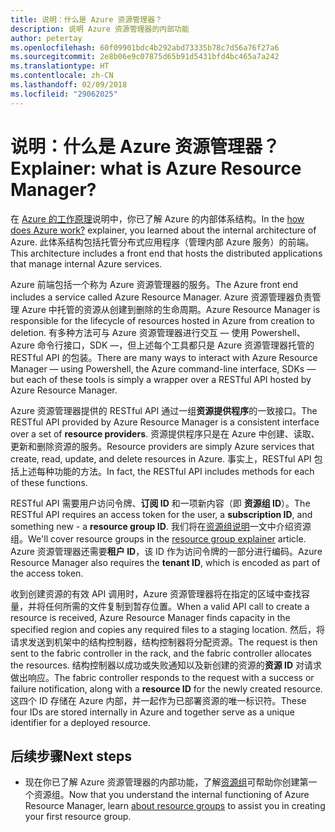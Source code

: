 ```yaml
---
title: 说明：什么是 Azure 资源管理器？
description: 说明 Azure 资源管理器的内部功能
author: petertay
ms.openlocfilehash: 60f09901bdc4b292abd73335b78c7d56a76f27a6
ms.sourcegitcommit: 2e8b06e9c07875d65b91d5431bfd4bc465a7a242
ms.translationtype: HT
ms.contentlocale: zh-CN
ms.lasthandoff: 02/09/2018
ms.locfileid: "29062025"
---
```

# <a name="explainer-what-is-azure-resource-manager"></a><span data-ttu-id="627dc-103">说明：什么是 Azure 资源管理器？</span><span class="sxs-lookup"><span data-stu-id="627dc-103">Explainer: what is Azure Resource Manager?</span></span>

<span data-ttu-id="627dc-104">在 [Azure 的工作原理](azure-explainer.md)说明中，你已了解 Azure 的内部体系结构。</span><span class="sxs-lookup"><span data-stu-id="627dc-104">In the [how does Azure work?](azure-explainer.md) explainer, you learned about the internal architecture of Azure.</span></span> <span data-ttu-id="627dc-105">此体系结构包括托管分布式应用程序（管理内部 Azure 服务）的前端。</span><span class="sxs-lookup"><span data-stu-id="627dc-105">This architecture includes a front end that hosts the distributed applications that manage internal Azure services.</span></span>

<span data-ttu-id="627dc-106">Azure 前端包括一个称为 Azure 资源管理器的服务。</span><span class="sxs-lookup"><span data-stu-id="627dc-106">The Azure front end includes a service called Azure Resource Manager.</span></span> <span data-ttu-id="627dc-107">Azure 资源管理器负责管理 Azure 中托管的资源从创建到删除的生命周期。</span><span class="sxs-lookup"><span data-stu-id="627dc-107">Azure Resource Manager is responsible for the lifecycle of resources hosted in Azure from creation to deletion.</span></span> <span data-ttu-id="627dc-108">有多种方法可与 Azure 资源管理器进行交互 &mdash; 使用 Powershell、Azure 命令行接口，SDK &mdash;，但上述每个工具都只是 Azure 资源管理器托管的 RESTful API 的包装。</span><span class="sxs-lookup"><span data-stu-id="627dc-108">There are many ways to interact with Azure Resource Manager &mdash; using Powershell, the Azure command-line interface, SDKs &mdash; but each of these tools is simply a wrapper over a RESTful API hosted by Azure Resource Manager.</span></span>

<span data-ttu-id="627dc-109">Azure 资源管理器提供的 RESTful API 通过一组**资源提供程序**的一致接口。</span><span class="sxs-lookup"><span data-stu-id="627dc-109">The RESTful API provided by Azure Resource Manager is a consistent interface over a set of **resource providers**.</span></span> <span data-ttu-id="627dc-110">资源提供程序只是在 Azure 中创建、读取、更新和删除资源的服务。</span><span class="sxs-lookup"><span data-stu-id="627dc-110">Resource providers are simply Azure services that create, read, update, and delete resources in Azure.</span></span> <span data-ttu-id="627dc-111">事实上，RESTful API 包括上述每种功能的方法。</span><span class="sxs-lookup"><span data-stu-id="627dc-111">In fact, the RESTful API includes methods for each of these functions.</span></span> 

<span data-ttu-id="627dc-112">RESTful API 需要用户访问令牌、**订阅 ID** 和一项新内容（即 **资源组 ID**）。</span><span class="sxs-lookup"><span data-stu-id="627dc-112">The RESTful API requires an access token for the user, a **subscription ID**, and something new - a **resource group ID**.</span></span> <span data-ttu-id="627dc-113">我们将在[资源组说明](resource-group-explainer.md)一文中介绍资源组。</span><span class="sxs-lookup"><span data-stu-id="627dc-113">We'll cover resource groups in the [resource group explainer](resource-group-explainer.md) article.</span></span> <span data-ttu-id="627dc-114">Azure 资源管理器还需要**租户 ID**，该 ID 作为访问令牌的一部分进行编码。</span><span class="sxs-lookup"><span data-stu-id="627dc-114">Azure Resource Manager also requires the **tenant ID**, which is encoded as part of the access token.</span></span> 

<span data-ttu-id="627dc-115">收到创建资源的有效 API 调用时，Azure 资源管理器将在指定的区域中查找容量，并将任何所需的文件复制到暂存位置。</span><span class="sxs-lookup"><span data-stu-id="627dc-115">When a valid API call to create a resource is received, Azure Resource Manager finds capacity in the specified region and copies any required files to a staging location.</span></span> <span data-ttu-id="627dc-116">然后，将请求发送到机架中的结构控制器，结构控制器将分配资源。</span><span class="sxs-lookup"><span data-stu-id="627dc-116">The request is then sent to the fabric controller in the rack, and the fabric controller allocates the resources.</span></span> <span data-ttu-id="627dc-117">结构控制器以成功或失败通知以及新创建的资源的**资源 ID** 对请求做出响应。</span><span class="sxs-lookup"><span data-stu-id="627dc-117">The fabric controller responds to the request with a success or failure notification, along with a **resource ID** for the newly created resource.</span></span> <span data-ttu-id="627dc-118">这四个 ID 存储在 Azure 内部，并一起作为已部署资源的唯一标识符。</span><span class="sxs-lookup"><span data-stu-id="627dc-118">These four IDs are stored internally in Azure and together serve as a unique identifier for a deployed resource.</span></span>

## <a name="next-steps"></a><span data-ttu-id="627dc-119">后续步骤</span><span class="sxs-lookup"><span data-stu-id="627dc-119">Next steps</span></span>

* <span data-ttu-id="627dc-120">现在你已了解 Azure 资源管理器的内部功能，了解[资源组](resource-group-explainer.md)可帮助你创建第一个资源组。</span><span class="sxs-lookup"><span data-stu-id="627dc-120">Now that you understand the internal functioning of Azure Resource Manager, learn [about resource groups](resource-group-explainer.md) to assist you in creating your first resource group.</span></span>

